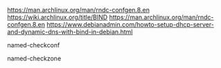 
https://man.archlinux.org/man/rndc-confgen.8.en
https://wiki.archlinux.org/title/BIND
https://man.archlinux.org/man/rndc-confgen.8.en
https://www.debianadmin.com/howto-setup-dhcp-server-and-dynamic-dns-with-bind-in-debian.html

named-checkconf

named-checkzone
